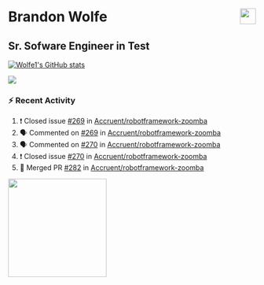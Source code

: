 Brandon Wolfe <a href="https://www.linkedin.com/in/brandon-wolfe1" target="_blank" rel="noreferrer"><img src="https://raw.githubusercontent.com/danielcranney/readme-generator/main/public/icons/socials/linkedin.svg" width="32" height="32" align="right"/></a>
==============================
Sr. Sofware Engineer in Test
-----------------------------

<p align="left"><a href="http://www.github.com/Wolfe1"><img src="https://github-readme-stats.vercel.app/api?username=Wolfe1&show_icons=true&hide=&count_private=true&title_color=0891b2&text_color=ffffff&icon_color=0891b2&bg_color=1c1917&hide_border=true&show_icons=true" alt="Wolfe1's GitHub stats" /></a></p>
<p align="left"><a href="http://www.github.com/Wolfe1"><img src="https://github-readme-streak-stats.herokuapp.com/?user=Wolfe1&stroke=ffffff&background=1c1917&ring=0891b2&fire=0891b2&currStreakNum=ffffff&currStreakLabel=0891b2&sideNums=ffffff&sideLabels=ffffff&dates=ffffff&hide_border=true" /></a></p>

### :zap: Recent Activity
<!--START_SECTION:activity-->
1. ❗️ Closed issue [#269](https://github.com/Accruent/robotframework-zoomba/issues/269) in [Accruent/robotframework-zoomba](https://github.com/Accruent/robotframework-zoomba)
2. 🗣 Commented on [#269](https://github.com/Accruent/robotframework-zoomba/issues/269) in [Accruent/robotframework-zoomba](https://github.com/Accruent/robotframework-zoomba)
3. 🗣 Commented on [#270](https://github.com/Accruent/robotframework-zoomba/issues/270) in [Accruent/robotframework-zoomba](https://github.com/Accruent/robotframework-zoomba)
4. ❗️ Closed issue [#270](https://github.com/Accruent/robotframework-zoomba/issues/270) in [Accruent/robotframework-zoomba](https://github.com/Accruent/robotframework-zoomba)
5. 🎉 Merged PR [#282](https://github.com/Accruent/robotframework-zoomba/pull/282) in [Accruent/robotframework-zoomba](https://github.com/Accruent/robotframework-zoomba)
<!--END_SECTION:activity-->

<a href="https://www.buymeacoffee.com/wolfe"><img src="https://cdn.buymeacoffee.com/buttons/v2/default-yellow.png" width="200" /></a>
